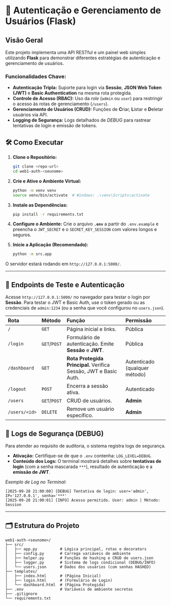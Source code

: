 # 🔐 Autenticação e Gerenciamento de Usuários (Flask)

## Visão Geral

Este projeto implementa uma API RESTful e um painel web simples utilizando **Flask** para demonstrar diferentes estratégias de autenticação e gerenciamento de usuários.

### Funcionalidades Chave:

  * **Autenticação Tripla:** Suporte para login via **Sessão**, **JSON Web Token (JWT)** e **Basic Authentication** na mesma rota protegida.
  * **Controle de Acesso (RBAC):** Uso da *role* (`admin` ou `user`) para restringir o acesso às rotas de gerenciamento (`/users`).
  * **Gerenciamento de Usuários (CRUD):** Funções de **C**riar, **L**istar e **D**eletar usuários via API.
  * **Logging de Segurança:** Logs detalhados de *DEBUG* para rastrear tentativas de login e emissão de tokens.

## 🛠️ Como Executar

1.  **Clone o Repositório:**

    ```bash
    git clone <repo-url>
    cd web1-auth-<seunome>
    ```

2.  **Crie e Ative o Ambiente Virtual:**

    ```bash
    python -m venv venv
    source venv/bin/activate  # Windows: .\venv\Scripts\activate
    ```

3.  **Instale as Dependências:**

    ```bash
    pip install -r requirements.txt
    ```

4.  **Configure o Ambiente:**
    Crie o arquivo **`.env`** a partir do `.env.example` e preencha o `JWT_SECRET` e o `SECRET_KEY_SESSION` com valores longos e seguros.

5.  **Inicie a Aplicação (Recomendado):**

    ```bash
    python -m src.app
    ```

O servidor estará rodando em `http://127.0.0.1:5000/`.

-----

## 🔑 Endpoints de Teste e Autenticação

Acesse `http://127.0.0.1:5000/` no navegador para testar o login por **Sessão**. Para testar o JWT e Basic Auth, use o token gerado ou as credenciais de `admin:1234` (ou a senha que você configurou no `users.json`).

| Rota | Método | Função | Permissão |
| :--- | :--- | :--- | :--- |
| `/` | `GET` | Página inicial e links. | Pública |
| `/login` | `GET`/`POST` | Formulário de autenticação. Emite **Sessão** e **JWT**. | Pública |
| `/dashboard` | `GET` | **Rota Protegida Principal.** Verifica Sessão, JWT e Basic Auth. | Autenticado (qualquer método) |
| `/logout` | `POST` | Encerra a sessão ativa. | Autenticado |
| `/users` | `GET`/`POST` | CRUD de usuários. | **Admin** |
| `/users/<id>` | `DELETE` | Remove um usuário específico. | **Admin** |

## 🐞 Logs de Segurança (DEBUG)

Para atender ao requisito de auditoria, o sistema registra logs de segurança.

  * **Ativação:** Certifique-se de que o `.env` contenha: `LOG_LEVEL=DEBUG`.
  * **Conteúdo dos Logs:** O terminal mostrará detalhes sobre **tentativas de login** (com a senha mascarada `***`), resultado de autenticação e a **emissão de JWT**.

*Exemplo de Log no Terminal:*

```
[2025-09-28 21:00:00] [DEBUG] Tentativa de login: user='admin', IP='127.0.0.1', senha='***'
[2025-09-28 21:00:01] [INFO] Acesso permitido. User: admin | Método: Session
```

-----

## 🗂️ Estrutura do Projeto

```
web1-auth-<seunome>/
├── src/
│   ├── app.py          # Lógica principal, rotas e decorators
│   ├── config.py       # Carrega variáveis de ambiente
│   ├── helper.py       # Funções de hashing e CRUD de users.json
│   ├── logger.py       # Sistema de logs condicional (DEBUG/INFO)
│   └── users.json      # Dados dos usuários (com senhas HASHED)
├── templates/
│   ├── index.html      # (Página Inicial)
│   ├── login.html      # (Formulário de Login)
│   └── dashboard.html  # (Página Protegida)
├── .env                # Variáveis de ambiente secretas
├── .gitignore
└── requirements.txt
```
